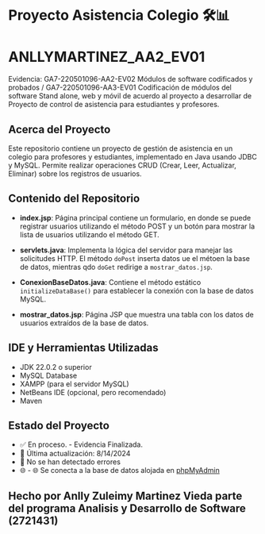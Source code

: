 # Proyecto Asistencia Colegio 🛠️📊

# ANLLYMARTINEZ_AA2_EV01
Evidencia: GA7-220501096-AA2-EV02 Módulos de software codificados y probados / GA7-220501096-AA3-EV01 Codificación de módulos del software Stand alone, web y móvil de acuerdo al proyecto a desarrollar de Proyecto de control de asistencia para estudiantes y profesores. 

## Acerca del Proyecto

Este repositorio contiene un proyecto de gestión de asistencia en un colegio para profesores y estudiantes, implementado en Java usando JDBC y MySQL. Permite realizar operaciones CRUD (Crear, Leer, Actualizar, Eliminar) sobre los registros de usuarios. 

## Contenido del Repositorio

- **index.jsp**: Página principal contiene un formulario, en donde se puede registrar usuarios utilizando el método POST y un botón para mostrar la lista de usuarios utilizando el método GET.
  
- **servlets.java**: Implementa la lógica del servidor para manejar las solicitudes HTTP. El método `doPost` inserta datos ue el métoen la base de datos, mientras qdo `doGet` redirige a `mostrar_datos.jsp`.

- **ConexionBaseDatos.java**: Contiene el método estático `initializeDataBase()` para establecer la conexión con la base de datos MySQL.

- **mostrar_datos.jsp**: Página JSP que muestra una tabla con los datos de usuarios extraídos de la base de datos.

## IDE y Herramientas Utilizadas

- JDK 22.0.2 o superior
- MySQL Database
- XAMPP (para el servidor MySQL)
- NetBeans IDE (opcional, pero recomendado)
- Maven

## Estado del Proyecto

- ✅ En proceso. - Evidencia Finalizada. 
- 🔄 Última actualización: 8/14/2024
- 🚫 No se han detectado errores
- 🌐 - 🌐 Se conecta a la base de datos alojada en [phpMyAdmin](http://localhost/phpmyadmin/index.php?route=/sql&pos=0&db=bdcontrolasistencia&table=usuario)

## Hecho por Anlly Zuleimy Martinez Vieda parte del programa Analisis y Desarrollo de Software (2721431)
